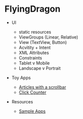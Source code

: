 # FlyingDragon


* UI
  - static resources
  - ViewGroups (Linear, Relative)
  - View (TextView, Button)
  - Acvitity + Intent
  - XML Attributes 
  - Constraints 
  - Tablet v Mobile 
  - Landscape v Portrait 
  
* Toy Apps
  - [Articles with a scrollbar](https://lh3.googleusercontent.com/-9v5kYyPjA9E/XZTOzw-KFrI/AAAAAAAAINw/0L-_S1ghGF0I70FBV_JqIBSNJL6koojJwCK8BGAsYHg/s0/2019-10-02.png)
  - [Click Counter](https://lh3.googleusercontent.com/-L5lU3tmGTYM/XZTPDyOFpkI/AAAAAAAAIN4/CerE5A-5STwxFcrTXSbUFBzpGHU_qOgrQCK8BGAsYHg/s0/2019-10-02.png)

* Resources 
  - [Sample Apps](https://github.com/googlesamples)

